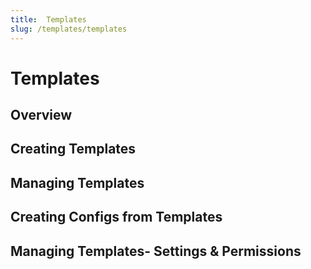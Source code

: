 ```yaml
---
title:  Templates
slug: /templates/templates
---
```


# Templates

## Overview 

## Creating Templates 

## Managing Templates 

## Creating Configs from Templates 

## Managing Templates- Settings & Permissions
